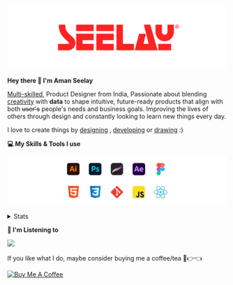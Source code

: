 [![banner](./images/seelay.svg)](https://www.seelay.in)

**Hey there 👋 I'm Aman Seelay**

[Multi-skilled](https://www.seelay.in/#skills), Product Designer from India, Passionate about blending [creativity](https://illustrations.seelay.in) with <b>data</b> to shape intuitive, future-ready products that align with both <s>user's</s> people's needs and business goals. Improving the lives of others through design and constantly looking to learn new things every day.

I love to create things by [designing](https://www.seelay.in/#work) , [developing](https://www.seelay.in/#projects) or [drawing](https://art.seelay.in) :)

**💻 My Skills & Tools I use**

[![banner](./images/skills&tools.svg)](https://www.seelay.in/about)

<details>
  <summary>Stats</summary>

---

<!--START_SECTION:waka-->
![Profile Views](http://img.shields.io/badge/Profile%20Views-1-blue)

**🐱 My GitHub Data** 

> 📦 825.0 kB Used in GitHub's Storage 
 > 
> 🏆 1,647 Contributions in the Year 2025
 > 
> 💼 Opted to Hire
 > 
> 📜 1 Public Repository 
 > 
> 🔑 27 Private Repository 
 > 
**I'm a Night 🦉** 

```text
🌞 Morning                586 commits         ███░░░░░░░░░░░░░░░░░░░░░░   12.45 % 
🌆 Daytime                574 commits         ███░░░░░░░░░░░░░░░░░░░░░░   12.19 % 
🌃 Evening                1448 commits        ████████░░░░░░░░░░░░░░░░░   30.76 % 
🌙 Night                  2099 commits        ███████████░░░░░░░░░░░░░░   44.59 % 
```
📅 **I'm Most Productive on Sunday** 

```text
Monday                   634 commits         ███░░░░░░░░░░░░░░░░░░░░░░   13.47 % 
Tuesday                  719 commits         ████░░░░░░░░░░░░░░░░░░░░░   15.28 % 
Wednesday                678 commits         ████░░░░░░░░░░░░░░░░░░░░░   14.40 % 
Thursday                 661 commits         ████░░░░░░░░░░░░░░░░░░░░░   14.04 % 
Friday                   498 commits         ███░░░░░░░░░░░░░░░░░░░░░░   10.58 % 
Saturday                 654 commits         ███░░░░░░░░░░░░░░░░░░░░░░   13.89 % 
Sunday                   863 commits         █████░░░░░░░░░░░░░░░░░░░░   18.33 % 
```


📊 **This Week I Spent My Time On** 

```text
🕑︎ Time Zone: Asia/Kolkata

💬 Programming Languages: 
Other                    33 hrs 31 mins      ███████████████████░░░░░░   76.60 % 
JavaScript               6 hrs 42 mins       ████░░░░░░░░░░░░░░░░░░░░░   15.34 % 
Bash                     2 hrs 29 mins       █░░░░░░░░░░░░░░░░░░░░░░░░   05.69 % 
JSON                     57 mins             █░░░░░░░░░░░░░░░░░░░░░░░░   02.20 % 
CSS                      4 mins              ░░░░░░░░░░░░░░░░░░░░░░░░░   00.17 % 

🔥 Editors: 
Chrome                   31 hrs 30 mins      ██████████████████░░░░░░░   72.00 % 
VS Code                  9 hrs 35 mins       █████░░░░░░░░░░░░░░░░░░░░   21.93 % 
Edge                     2 hrs 39 mins       ██░░░░░░░░░░░░░░░░░░░░░░░   06.07 % 

💻 Operating System: 
Windows                  43 hrs 45 mins      █████████████████████████   100.00 % 
```

**I Mostly Code in JavaScript** 

```text
JavaScript               17 repos            ███████████████░░░░░░░░░░   58.62 % 
TypeScript               5 repos             ████░░░░░░░░░░░░░░░░░░░░░   17.24 % 
HTML                     4 repos             ███░░░░░░░░░░░░░░░░░░░░░░   13.79 % 
Java                     2 repos             ██░░░░░░░░░░░░░░░░░░░░░░░   06.90 % 
Astro                    1 repo              █░░░░░░░░░░░░░░░░░░░░░░░░   03.45 % 
```




 Last Updated on 18/07/2025 06:58:35 UTC
<!--END_SECTION:waka-->

---

 </details>

**🎵 I'm Listening to**

<object data="https://now-play.vercel.app/api/generate?uid=7a17a86e-d6b7-43b5-8d9c-1d6dae42a779" >

  <img src="https://now-play.vercel.app/api/generate?uid=7a17a86e-d6b7-43b5-8d9c-1d6dae42a779" />

</object>

If you like what I do, maybe consider buying me a coffee/tea 🥺👉👈

<a href="https://www.buymeacoffee.com/seelay" target="_blank"><img src="https://cdn.buymeacoffee.com/buttons/v2/default-red.png" alt="Buy Me A Coffee" width="150" ></a>
